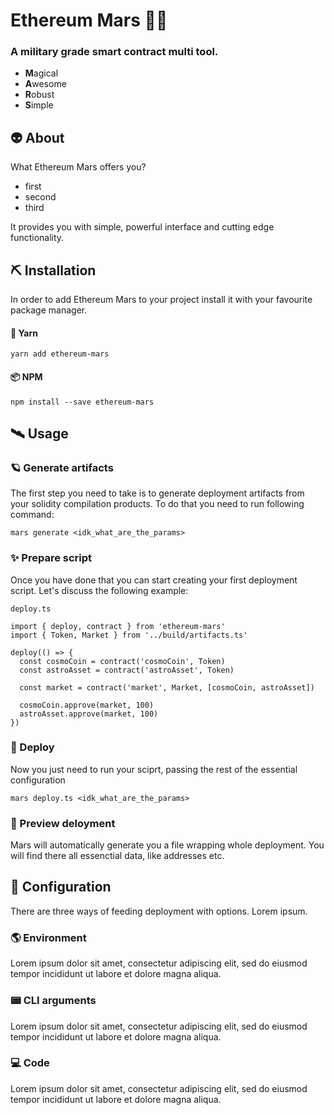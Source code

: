 # Ethereum Mars 👨‍🚀
### A military grade smart contract multi tool.
- **M**agical
- **A**wesome
- **R**obust
- **S**imple

## 👽 About
What Ethereum Mars offers you?
- first
- second
- third

It provides you with simple, powerful interface and cutting edge functionality.

## ⛏️ Installation
In order to add Ethereum Mars to your project install it with your favourite package manager.
#### 🧶 Yarn
```
yarn add ethereum-mars
```
#### 📦 NPM
```
npm install --save ethereum-mars
```

## 🛰️ Usage
### 🪐 Generate artifacts
The first step you need to take is to generate deployment artifacts from your solidity compilation products. To do that you need to run following command:
```
mars generate <idk_what_are_the_params>
```
### ✨ Prepare script
Once you have done that you can start creating your first deployment script. Let's discuss the following example:

`deploy.ts`
```
import { deploy, contract } from 'ethereum-mars'
import { Token, Market } from '../build/artifacts.ts'

deploy(() => {
  const cosmoCoin = contract('cosmoCoin', Token)
  const astroAsset = contract('astroAsset', Token)

  const market = contract('market', Market, [cosmoCoin, astroAsset])

  cosmoCoin.approve(market, 100)
  astroAsset.approve(market, 100)
})
```
### 🚀 Deploy
Now you just need to run your sciprt, passing the rest of the essential configuration
```
mars deploy.ts <idk_what_are_the_params>
```

### 🔭 Preview deloyment
Mars will automatically generate you a file wrapping whole deployment. You will find there all essenctial data, like addresses etc.

## 🧰 Configuration
There are three ways of feeding deployment with options. Lorem ipsum.
### 🌎 Environment
Lorem ipsum dolor sit amet, consectetur adipiscing elit, sed do eiusmod tempor incididunt ut labore et dolore magna aliqua.
### 📟 CLI arguments
Lorem ipsum dolor sit amet, consectetur adipiscing elit, sed do eiusmod tempor incididunt ut labore et dolore magna aliqua.
### 💻 Code
Lorem ipsum dolor sit amet, consectetur adipiscing elit, sed do eiusmod tempor incididunt ut labore et dolore magna aliqua.
